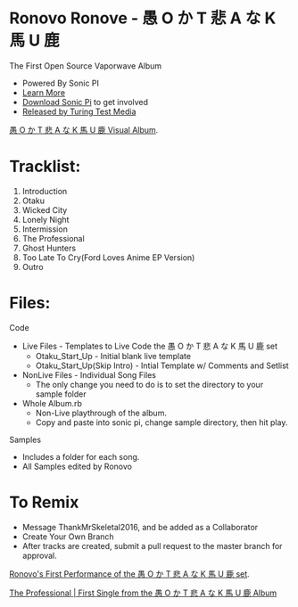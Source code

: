 # Ronovo Ronove - 愚 O か T 悲 A な K 馬 U 鹿 
The First Open Source Vaporwave Album
- Powered By Sonic PI
- [Learn More](https://www.youtube.com/watch?v=ENfyOndcvP0)
- [Download Sonic Pi](http://sonic-pi.net/#windows) to get involved
- [Released by Turing Test Media](https://github.com/ThankMrSkeletal2016/Turing-Test-Media)

[愚 O か T 悲 A な K 馬 U 鹿 Visual Album](https://www.youtube.com/watch?v=ciTQcNkEKh4).

# Tracklist:
1. Introduction
2. Otaku
3. Wicked City
4. Lonely Night
5. Intermission
6. The Professional
7. Ghost Hunters
8. Too Late To Cry(Ford Loves Anime EP Version)
9. Outro

# Files:
Code
  - Live Files - Templates to Live Code the 愚 O か T 悲 A な K 馬 U 鹿 set
    - Otaku_Start_Up - Initial blank live template
    - Otaku_Start_Up(Skip Intro) - Intial Template w/ Comments and Setlist
  - NonLive Files - Individual Song Files
    - The only change you need to do is to set the directory to your sample folder
  - Whole Album.rb
    - Non-Live playthrough of the album.
    - Copy and paste into sonic pi, change sample directory, then hit play.

Samples
  - Includes a folder for each song.
  - All Samples edited by Ronovo
	
# To Remix
- Message ThankMrSkeletal2016, and be added as a Collaborator
- Create Your Own Branch
- After tracks are created, submit a pull request to the master branch for approval.

[Ronovo's First Performance of the 愚 O か T 悲 A な K 馬 U 鹿 set](https://www.youtube.com/watch?v=7mQF21J6Uws).

[The Professional | First Single from the 愚 O か T 悲 A な K 馬 U 鹿 Album](https://www.youtube.com/watch?v=DL77ABvgmuY)


	
